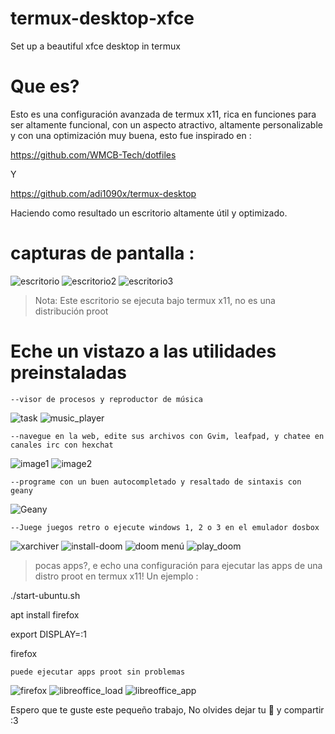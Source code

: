 # termux-desktop-xfce
Set up a beautiful xfce desktop in termux 

# Que es? 

Esto es una configuración avanzada de termux x11, 
rica en funciones para ser altamente funcional,
con un aspecto atractivo, altamente personalizable
y con una optimización muy buena, esto fue 
inspirado en :

https://github.com/WMCB-Tech/dotfiles

Y

https://github.com/adi1090x/termux-desktop

Haciendo como resultado un escritorio altamente
útil y optimizado. 

# capturas de pantalla :

![escritorio](./fotos/desktop.png)
![escritorio2](./fotos/desktop2.png)
![escritorio3](./fotos/desktop_settings.png)

> Nota: Este escritorio se ejecuta bajo termux 
x11, no es una distribución proot

# Eche un vistazo a las utilidades preinstaladas

`--visor de procesos y reproductor de música`

![task](./fotos/task.png)
![music_player](./fotos/play_music.png)

`--navegue en la web, edite sus archivos con Gvim,
leafpad, y chatee en canales irc con hexchat`

![image1](./fotos/web-and-mail.png) 
![image2](./fotos/chat_vim_text-editor.png) 

`--programe con un buen autocompletado y resaltado
de sintaxis con geany`

![Geany](./fotos/geany.png)

`--Juege juegos retro o ejecute windows 1, 2 o 3
en el emulador dosbox`

![xarchiver](./fotos/xarchiver.png)
![install-doom](./fotos/install_doom.png)
![doom menú](./fotos/playdoom-menu.png)
![play_doom](./fotos/play_doom.png)

> pocas apps?, e echo una configuración para 
> ejecutar las apps de una distro proot en termux x11! 
> Un ejemplo :

./start-ubuntu.sh

apt install firefox

export DISPLAY=:1

firefox 

`puede ejecutar apps proot sin problemas`

![firefox](./fotos/proot-firefox.png) 
![libreoffice_load](./fotos/proot-libreoffice.png) 
![libreoffice_app](./fotos/proot-libreoffice2.png) 

Espero que te guste este pequeño trabajo,
No olvides dejar tu 🌟 y compartir :3



